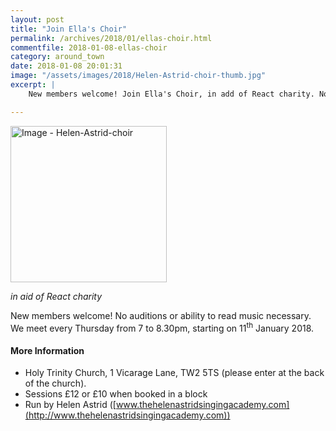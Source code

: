```yaml
---
layout: post
title: "Join Ella's Choir"
permalink: /archives/2018/01/ellas-choir.html
commentfile: 2018-01-08-ellas-choir
category: around_town
date: 2018-01-08 20:01:31
image: "/assets/images/2018/Helen-Astrid-choir-thumb.jpg"
excerpt: |
    New members welcome! Join Ella's Choir, in add of React charity. No auditions or ability to read music necessary.  We meet every Thursday from 7 to 8.30pm,  starting on 11<sup>th</sup> January 2018.

---
```


<a href="/assets/images/2018/Helen-Astrid-choir.jpg" title="Click for a larger image"><img src="/assets/images/2018/Helen-Astrid-choir-thumb.jpg" width="250" alt="Image - Helen-Astrid-choir"  class="photo right"/></a>


_in aid of React charity_

New members welcome!  No auditions or ability to read music necessary.  We meet every Thursday from 7 to 8.30pm,  starting on 11<sup>th</sup> January 2018.

#### More Information

* Holy Trinity Church, 1 Vicarage Lane, TW2 5TS (please enter at the back of the church).
* Sessions &pound;12 or &pound;10 when booked in a block
* Run by Helen Astrid ([www.thehelenastridsingingacademy.com](http://www.thehelenastridsingingacademy.com))
